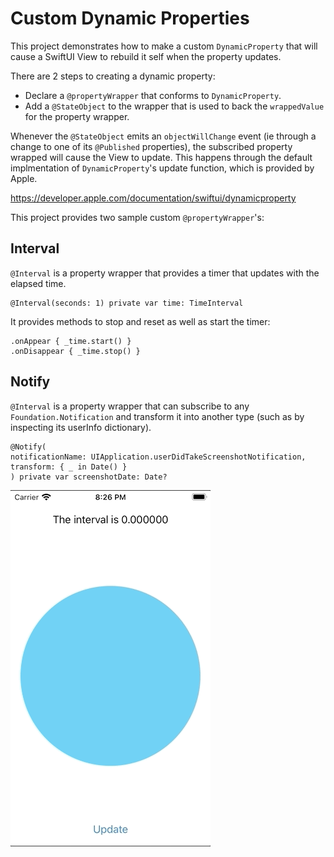 # Custom Dynamic Properties

This project demonstrates how to make a custom `DynamicProperty` that will cause a SwiftUI View to rebuild it self when the property updates.

There are 2 steps to creating a dynamic property:  
* Declare a `@propertyWrapper` that conforms to `DynamicProperty`.
* Add a `@StateObject` to the wrapper that is used to back the `wrappedValue` for the property wrapper.

Whenever the `@StateObject` emits an `objectWillChange` event (ie through a change to one of its `@Published` properties), the subscribed property wrapped will cause the View to update.  This happens through the default implmentation of `DynamicProperty`'s update function, which is provided by Apple.

https://developer.apple.com/documentation/swiftui/dynamicproperty

This project provides two sample custom `@propertyWrapper`'s:

## Interval

`@Interval` is a property wrapper that provides a timer that updates with the elapsed time.
```
@Interval(seconds: 1) private var time: TimeInterval
```
It provides methods to stop and reset as well as start the timer:
```
.onAppear { _time.start() }
.onDisappear { _time.stop() }
```

## Notify
`@Interval` is a property wrapper that can subscribe to any `Foundation.Notification` and transform it into another type (such as by inspecting its userInfo dictionary).
```
@Notify(
notificationName: UIApplication.userDidTakeScreenshotNotification,
transform: { _ in Date() }
) private var screenshotDate: Date?
```

![image](./preview.gif "Preview")


